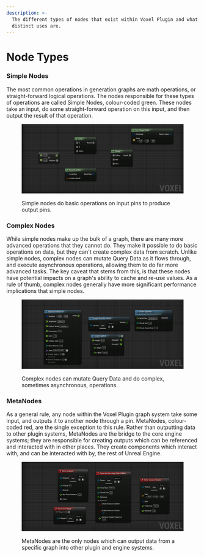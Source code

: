 ```yaml
---
description: >-
  The different types of nodes that exist within Voxel Plugin and what their
  distinct uses are.
---
```


# Node Types

### Simple Nodes

The most common operations in generation graphs are math operations, or straight-forward logical operations. The nodes responsible for these types of operations are called Simple Nodes, colour-coded green. These nodes take an input, do some straight-forward operation on this input, and then output the result of that operation.

<figure><img src="../.gitbook/assets/image (5) (3).png" alt=""><figcaption><p>Simple nodes do basic operations on input pins to produce output pins.</p></figcaption></figure>

### Complex Nodes

While simple nodes make up the bulk of a graph, there are many more advanced operations that they cannot do. They make it possible to do basic operations on data, but they can't create complex data from scratch. Unlike simple nodes, complex nodes can mutate Query Data as it flows through, and execute asynchronous operations, allowing them to do far more advanced tasks. The key caveat that stems from this, is that these nodes have potential impacts on a graph's ability to cache and re-use values. As a rule of thumb, complex nodes generally have more significant performance implications that simple nodes.&#x20;

<figure><img src="../.gitbook/assets/image (7) (3).png" alt=""><figcaption><p>Complex nodes can mutate Query Data and do complex, sometimes asynchronous, operations.</p></figcaption></figure>

### MetaNodes

As a general rule, any node within the Voxel Plugin graph system take some input, and outputs it to another node through a pin. MetaNodes, colour-coded red, are the single exception to this rule. Rather than outputting data to other plugin systems, MetaNodes are the bridge to the core engine systems; they are responsible for creating outputs which can be referenced and interacted with in other places. They create components which interact with, and can be interacted with by, the rest of Unreal Engine.

<figure><img src="../.gitbook/assets/image (3) (2).png" alt=""><figcaption><p>MetaNodes are the only nodes which can output data from a specific graph into other plugin and engine systems.</p></figcaption></figure>
